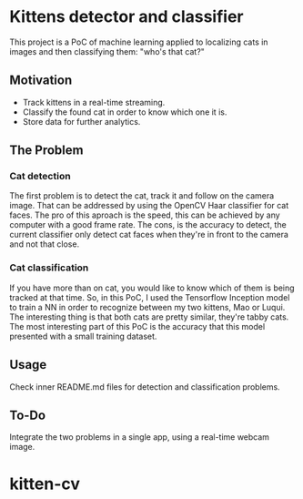 # Kittens detector and classifier

This project is a PoC of machine learning applied to localizing cats in images and then classifying them: "who's that cat?"

## Motivation

* Track kittens in a real-time streaming.
* Classify the found cat in order to know which one it is.
* Store data for further analytics.

## The Problem

### Cat detection

The first problem is to detect the cat, track it and follow on the camera image.  That can be addressed by using the OpenCV Haar classifier for cat faces.  The pro of this aproach is the speed, this can be achieved by any computer with a good frame rate.  The cons, is the accuracy to detect, the current classifier only detect cat faces when they're in front to the camera and not that close.

### Cat classification

If you have more than on cat, you would like to know which of them is being tracked at that time.  So, in this PoC, I used the Tensorflow Inception model to train a NN in order to recognize between my two kittens, Mao or Luqui.  The interesting thing is that both cats are pretty similar, they're tabby cats.
The most interesting part of this PoC is the accuracy that this model presented with a small training dataset. 

## Usage

Check inner README.md files for detection and classification problems.

## To-Do

Integrate the two problems in a single app, using a real-time webcam image.
# kitten-cv
